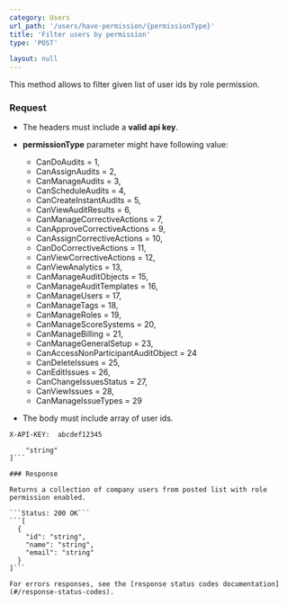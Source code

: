 ```yaml
---
category: Users
url_path: '/users/have-permission/{permissionType}'
title: 'Filter users by permission'
type: 'POST'

layout: null
---
```


This method allows to filter given list of user ids by role permission.

### Request

* The headers must include a **valid api key**.

* **permissionType** parameter might have following value:
  * CanDoAudits = 1,
  * CanAssignAudits = 2,
  * CanManageAudits = 3,
  * CanScheduleAudits = 4,
  * CanCreateInstantAudits = 5,
  * CanViewAuditResults = 6,
  * CanManageCorrectiveActions = 7,
  * CanApproveCorrectiveActions = 9,
  * CanAssignCorrectiveActions = 10,
  * CanDoCorrectiveActions = 11,
  * CanViewCorrectiveActions = 12,
  * CanViewAnalytics = 13,
  * CanManageAuditObjects = 15,
  * CanManageAuditTemplates = 16,
  * CanManageUsers = 17,
  * CanManageTags = 18,
  * CanManageRoles = 19,
  * CanManageScoreSystems = 20,
  * CanManageBilling = 21,
  * CanManageGeneralSetup = 23,
  * CanAccessNonParticipantAuditObject = 24
  * CanDeleteIssues = 25,
  * CanEditIssues = 26,
  * CanChangeIssuesStatus = 27,
  * CanViewIssues = 28,
  * CanManageIssueTypes = 29

* The body must include array of user ids.


```X-API-KEY:  abcdef12345```

```[
    "string"
]```

### Response

Returns a collection of company users from posted list with role permission enabled.

```Status: 200 OK```
```[
  {
    "id": "string",
    "name": "string",
    "email": "string"
  }
]```

For errors responses, see the [response status codes documentation](#/response-status-codes).
